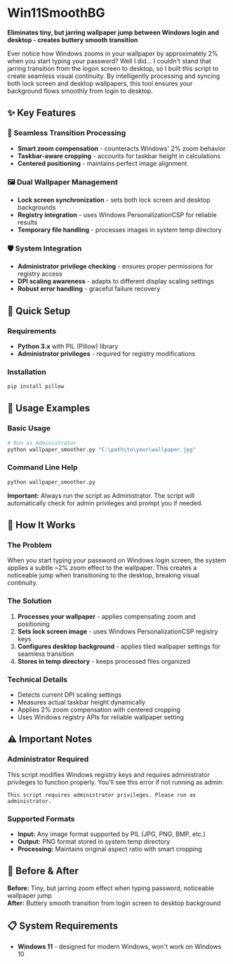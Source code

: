 # Win11SmoothBG

**Eliminates tiny, but jarring wallpaper jump between Windows login and desktop - creates buttery smooth transition**

Ever notice how Windows zooms in your wallpaper by approximately 2% when you start typing your password? Well I did... I couldn't stand that jarring transition from the logon screen to desktop, so I built this script to create seamless visual continuity. By intelligently processing and syncing both lock screen and desktop wallpapers, this tool ensures your background flows smoothly from login to desktop.

## ✨ Key Features

### **🎯 Seamless Transition Processing**
- **Smart zoom compensation** - counteracts Windows' 2% zoom behavior
- **Taskbar-aware cropping** - accounts for taskbar height in calculations
- **Centered positioning** - maintains perfect image alignment

### **🖼️ Dual Wallpaper Management**
- **Lock screen synchronization** - sets both lock screen and desktop backgrounds
- **Registry integration** - uses Windows PersonalizationCSP for reliable results
- **Temporary file handling** - processes images in system temp directory

### **🛡️ System Integration**
- **Administrator privilege checking** - ensures proper permissions for registry access
- **DPI scaling awareness** - adapts to different display scaling settings
- **Robust error handling** - graceful failure recovery

## 🚀 Quick Setup

### **Requirements**
- **Python 3.x** with PIL (Pillow) library
- **Administrator privileges** - required for registry modifications

### **Installation**
```bash
pip install pillow
```

## 📖 Usage Examples

### **Basic Usage**
```bash
# Run as Administrator
python wallpaper_smoother.py "C:\path\to\your\wallpaper.jpg"
```

### **Command Line Help**
```bash
python wallpaper_smoother.py 
```

**Important:** Always run the script as Administrator. The script will automatically check for admin privileges and prompt you if needed.

## 🔧 How It Works

### **The Problem**
When you start typing your password on Windows login screen, the system applies a subtle ~2% zoom effect to the wallpaper. This creates a noticeable jump when transitioning to the desktop, breaking visual continuity.

### **The Solution**
1. **Processes your wallpaper** - applies compensating zoom and positioning
2. **Sets lock screen image** - uses Windows PersonalizationCSP registry keys
3. **Configures desktop background** - applies tiled wallpaper settings for seamless transition
4. **Stores in temp directory** - keeps processed files organized

### **Technical Details**
- Detects current DPI scaling settings
- Measures actual taskbar height dynamically  
- Applies 2% zoom compensation with centered cropping
- Uses Windows registry APIs for reliable wallpaper setting

## ⚠️ Important Notes

### **Administrator Required**
This script modifies Windows registry keys and requires administrator privileges to function properly. You'll see this error if not running as admin:
```
This script requires administrator privileges. Please run as administrator.
```

### **Supported Formats**
- **Input:** Any image format supported by PIL (JPG, PNG, BMP, etc.)
- **Output:** PNG format stored in system temp directory
- **Processing:** Maintains original aspect ratio with smart cropping

## 🎨 Before & After

**Before:** Tiny, but jarring zoom effect when typing password, noticeable wallpaper jump  
**After:** Buttery smooth transition from login screen to desktop background

## 📋 System Requirements

- **Windows 11** - designed for modern Windows, won't work on Windows 10
